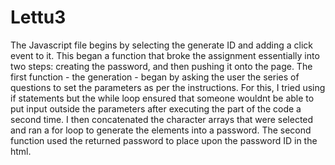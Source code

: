 # Lettu3
The Javascript file begins by selecting the generate ID and adding a click event to it.
This began a function that broke the assignment essentially into two steps: creating the password, and then pushing it onto the page. The first function - the generation - began by asking the user the series of questions to set the parameters as per the instructions. For this, I tried using if statements but the while loop ensured that someone wouldnt be able to put input outside the parameters after executing the part of the code a second time. I then concatenated the character arrays that were selected and ran a for loop to generate the elements into a password. The second function used the returned password to place upon the password ID in the html.
